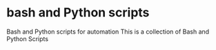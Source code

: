 # bash and Python scripts
Bash and Python scripts for automation 
This is a collection of Bash and Python Scripts
